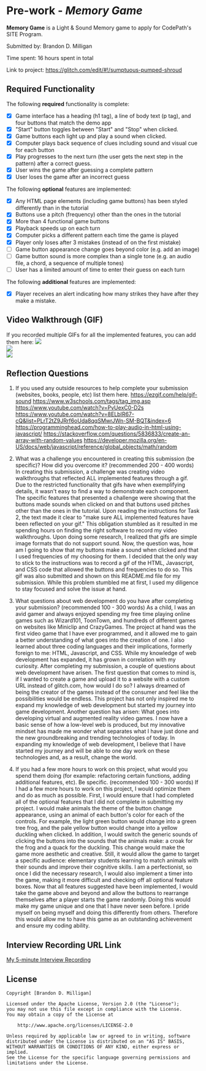 # Pre-work - *Memory Game*

**Memory Game** is a Light & Sound Memory game to apply for CodePath's SITE Program. 

Submitted by: Brandon D. Milligan

Time spent: 16 hours spent in total

Link to project: https://glitch.com/edit/#!/sumptuous-pumped-shroud

## Required Functionality

The following **required** functionality is complete:

* [x] Game interface has a heading (h1 tag), a line of body text (p tag), and four buttons that match the demo app
* [x] "Start" button toggles between "Start" and "Stop" when clicked. 
* [x] Game buttons each light up and play a sound when clicked. 
* [x] Computer plays back sequence of clues including sound and visual cue for each button
* [x] Play progresses to the next turn (the user gets the next step in the pattern) after a correct guess. 
* [x] User wins the game after guessing a complete pattern
* [x] User loses the game after an incorrect guess

The following **optional** features are implemented:

* [x] Any HTML page elements (including game buttons) has been styled differently than in the tutorial
* [x] Buttons use a pitch (frequency) other than the ones in the tutorial
* [x] More than 4 functional game buttons
* [x] Playback speeds up on each turn
* [x] Computer picks a different pattern each time the game is played
* [x] Player only loses after 3 mistakes (instead of on the first mistake)
* [ ] Game button appearance change goes beyond color (e.g. add an image)
* [ ] Game button sound is more complex than a single tone (e.g. an audio file, a chord, a sequence of multiple tones)
* [ ] User has a limited amount of time to enter their guess on each turn

The following **additional** features are implemented:

- [x] Player receives an alert indicating how many strikes they have after they make a mistake.

## Video Walkthrough (GIF)

If you recorded multiple GIFs for all the implemented features, you can add them here:
<img src="http://g.recordit.co/vo2JYnTK3B.gif"><br>
<img src="http://g.recordit.co/tFqTqtlHg4.gif"><br>
<img src="http://g.recordit.co/aSnmdKRINf.gif"><br>

## Reflection Questions
1. If you used any outside resources to help complete your submission (websites, books, people, etc) list them here. 
https://ezgif.com/help/gif-sound
https://www.w3schools.com/tags/tag_img.asp
https://www.youtube.com/watch?v=PvUexC0-D2s
https://www.youtube.com/watch?v=8ELbIR67-cQ&list=PLrT2tZ9JRrf6oUda8qqSMwrJWn-SM-BQT&index=6
https://programminghead.com/how-to-play-audio-in-html-using-javascript/
https://stackoverflow.com/questions/5836833/create-an-array-with-random-values
https://developer.mozilla.org/en-US/docs/web/javascript/reference/global_objects/math/random

2. What was a challenge you encountered in creating this submission (be specific)? How did you overcome it? (recommended 200 - 400 words) 
In creating this submission, a challenge was creating video walkthroughs that reflected ALL implemented features through a gif. Due to the restricted functionality that gifs have when exemplifying details, it wasn't easy to find a way to demonstrate each component. The specific features that presented a challenge were showing that the buttons made sounds when clicked on and that buttons used pitches other than the ones in the tutorial. Upon reading the instructions for Task 2, the text made it clear to "make sure ALL implemented features have been reflected on your gif." This obligation stumbled as it resulted in me spending hours on finding the right software to record my video walkthroughs. Upon doing some research, I realized that gifs are simple image formats that do not support sound. Now, the question was, how am I going to show that my buttons make a sound when clicked and that I used frequencies of my choosing for them. I decided that the only way to stick to the instructions was to record a gif of the HTML, Javascript, and CSS code that allowed the buttons and frequencies to do so. This gif was also submitted and shown on this README.md file for my submission. While this problem stumbled me at first, I used my diligence to stay focused and solve the issue at hand. 

3. What questions about web development do you have after completing your submission? (recommended 100 - 300 words) 
As a child, I was an avid gamer and always enjoyed spending my free time playing online games such as Wizard101, ToonTown, and hundreds of different games on websites like Miniclip and CrazyGames. The project at hand was the first video game that I have ever programmed, and it allowed me to gain a better understanding of what goes into the creation of one. I also learned about three coding languages and their implications, formerly foreign to me: HTML, Javascript, and CSS. While my knowledge of web development has expanded, it has grown in correlation with my curiosity. After completing my submission, a couple of questions about web development have arisen. The first question that comes to mind is, if I wanted to create a game and upload it to a website with a custom URL instead of glitch.com, how would I do so? I always dreamed of being the creator of the games instead of the consumer and feel like the possibilities would be endless. This project has not only inspired me to expand my knowledge of web development but started my journey into game development. Another question has arisen: What goes into developing virtual and augmented reality video games. I now have a basic sense of how a low-level web is produced, but my innovative mindset has made me wonder what separates what I have just done and the new groundbreaking and trending technologies of today. In expanding my knowledge of web development, I believe that I have started my journey and will be able to one day work on these technologies and, as a result, change the world. 

4. If you had a few more hours to work on this project, what would you spend them doing (for example: refactoring certain functions, adding additional features, etc). Be specific. (recommended 100 - 300 words) 
If I had a few more hours to work on this project, I would optimize them and do as much as possible. First, I would ensure that I had completed all of the optional features that I did not complete in submitting my project. I would make animals the theme of the button change appearance, using an animal of each button's color for each of the controls. For example, the light green button would change into a green tree frog, and the pale yellow button would change into a yellow duckling when clicked. In addition, I would switch the generic sounds of clicking the buttons into the sounds that the animals make: a croak for the frog and a quack for the duckling. This change would make the game more aesthetic and creative. Still, it would allow the game to target a specific audience: elementary students learning to match animals with their sounds and improve their cognitive skills. I am a perfectionist, so once I did the necessary research, I would also implement a timer into the game, making it more difficult and checking off all optional feature boxes. Now that all features suggested have been implemented, I would take the game above and beyond and allow the buttons to rearrange themselves after a player starts the game randomly. Doing this would make my game unique and one that I have never seen before. I pride myself on being myself and doing this differently from others. Therefore this would allow me to have this game as an outstanding achievement and ensure my coding ability.


## Interview Recording URL Link

[My 5-minute Interview Recording](your-link-here)


## License

    Copyright [Brandon D. Milligan]

    Licensed under the Apache License, Version 2.0 (the "License");
    you may not use this file except in compliance with the License.
    You may obtain a copy of the License at

        http://www.apache.org/licenses/LICENSE-2.0

    Unless required by applicable law or agreed to in writing, software
    distributed under the License is distributed on an "AS IS" BASIS,
    WITHOUT WARRANTIES OR CONDITIONS OF ANY KIND, either express or implied.
    See the License for the specific language governing permissions and
    limitations under the License.
